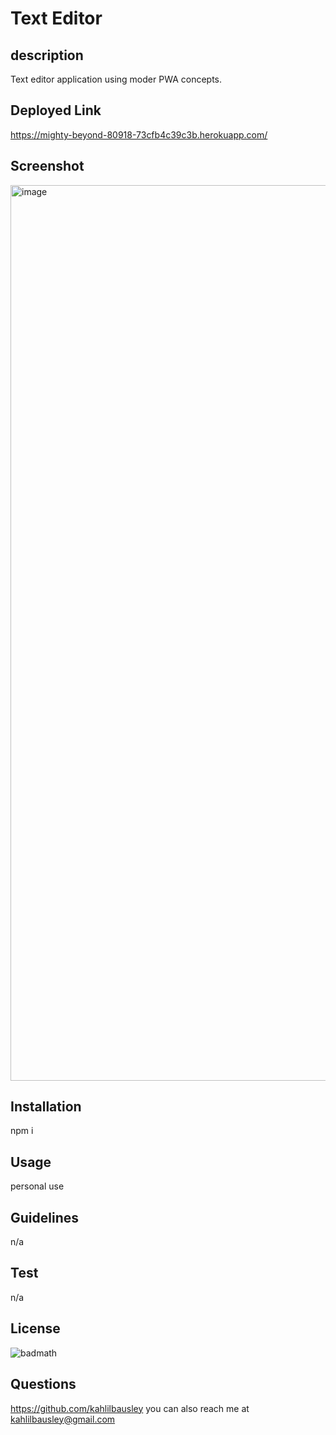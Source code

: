 # Text Editor

## description

Text editor application using moder PWA concepts.

## Deployed Link
https://mighty-beyond-80918-73cfb4c39c3b.herokuapp.com/

## Screenshot
<img width="1433" alt="image" src="https://github.com/kahlilbausley/Text-Editor/assets/42008951/338b3e04-f001-46c2-8bfb-b93fa9eeef7f">


## Installation
npm i

## Usage
personal use

## Guidelines
n/a

## Test
n/a

## License
![badmath](https://img.shields.io/badge/MIT-blue)

## Questions
https://github.com/kahlilbausley
you can also reach me at kahlilbausley@gmail.com
